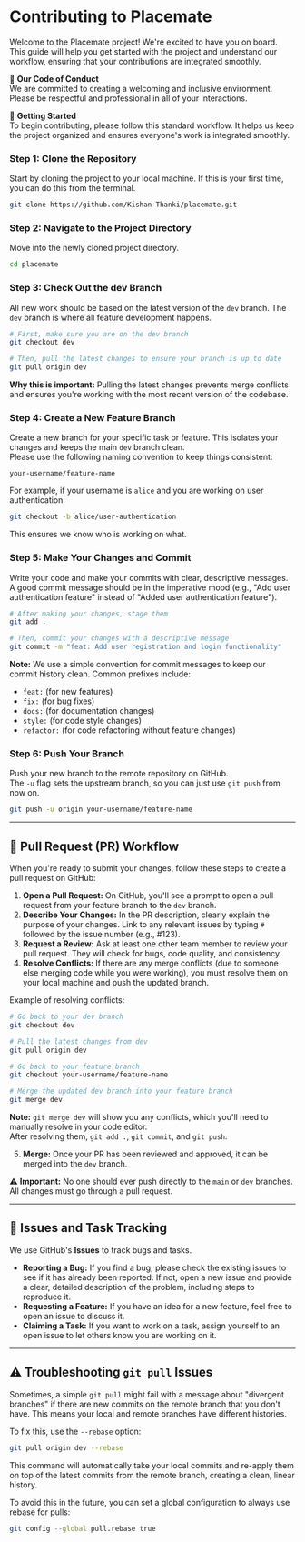 # Contributing to Placemate
Welcome to the Placemate project! We're excited to have you on board. This guide will help you get started with the project and understand our workflow, ensuring that your contributions are integrated smoothly.

🤝 **Our Code of Conduct**  
We are committed to creating a welcoming and inclusive environment. Please be respectful and professional in all of your interactions.

🚀 **Getting Started**  
To begin contributing, please follow this standard workflow. It helps us keep the project organized and ensures everyone's work is integrated smoothly.

### Step 1: Clone the Repository
Start by cloning the project to your local machine. If this is your first time, you can do this from the terminal.

```bash
git clone https://github.com/Kishan-Thanki/placemate.git
```

### Step 2: Navigate to the Project Directory
Move into the newly cloned project directory.

```bash
cd placemate
```

### Step 3: Check Out the dev Branch
All new work should be based on the latest version of the `dev` branch. The `dev` branch is where all feature development happens.

```bash
# First, make sure you are on the dev branch
git checkout dev

# Then, pull the latest changes to ensure your branch is up to date
git pull origin dev
```

**Why this is important:** Pulling the latest changes prevents merge conflicts and ensures you're working with the most recent version of the codebase.

### Step 4: Create a New Feature Branch
Create a new branch for your specific task or feature. This isolates your changes and keeps the main `dev` branch clean.  
Please use the following naming convention to keep things consistent:

```
your-username/feature-name
```

For example, if your username is `alice` and you are working on user authentication:

```bash
git checkout -b alice/user-authentication
```

This ensures we know who is working on what.

### Step 5: Make Your Changes and Commit
Write your code and make your commits with clear, descriptive messages.  
A good commit message should be in the imperative mood (e.g., "Add user authentication feature" instead of "Added user authentication feature").

```bash
# After making your changes, stage them
git add .

# Then, commit your changes with a descriptive message
git commit -m "feat: Add user registration and login functionality"
```

**Note:** We use a simple convention for commit messages to keep our commit history clean. Common prefixes include:

- `feat:` (for new features)
- `fix:` (for bug fixes)
- `docs:` (for documentation changes)
- `style:` (for code style changes)
- `refactor:` (for code refactoring without feature changes)

### Step 6: Push Your Branch
Push your new branch to the remote repository on GitHub.  
The `-u` flag sets the upstream branch, so you can just use `git push` from now on.

```bash
git push -u origin your-username/feature-name
```

---

## 📝 Pull Request (PR) Workflow
When you're ready to submit your changes, follow these steps to create a pull request on GitHub:

1. **Open a Pull Request:** On GitHub, you'll see a prompt to open a pull request from your feature branch to the `dev` branch.  
2. **Describe Your Changes:** In the PR description, clearly explain the purpose of your changes. Link to any relevant issues by typing `#` followed by the issue number (e.g., #123).  
3. **Request a Review:** Ask at least one other team member to review your pull request. They will check for bugs, code quality, and consistency.  
4. **Resolve Conflicts:** If there are any merge conflicts (due to someone else merging code while you were working), you must resolve them on your local machine and push the updated branch.  

Example of resolving conflicts:

```bash
# Go back to your dev branch
git checkout dev

# Pull the latest changes from dev
git pull origin dev

# Go back to your feature branch
git checkout your-username/feature-name

# Merge the updated dev branch into your feature branch
git merge dev
```

**Note:** `git merge dev` will show you any conflicts, which you'll need to manually resolve in your code editor.  
After resolving them, `git add .`, `git commit`, and `git push`.

5. **Merge:** Once your PR has been reviewed and approved, it can be merged into the `dev` branch.

⚠️ **Important:** No one should ever push directly to the `main` or `dev` branches. All changes must go through a pull request.

---

## 🐛 Issues and Task Tracking
We use GitHub's **Issues** to track bugs and tasks.

- **Reporting a Bug:** If you find a bug, please check the existing issues to see if it has already been reported. If not, open a new issue and provide a clear, detailed description of the problem, including steps to reproduce it.  
- **Requesting a Feature:** If you have an idea for a new feature, feel free to open an issue to discuss it.  
- **Claiming a Task:** If you want to work on a task, assign yourself to an open issue to let others know you are working on it.

---

## ⚠️ Troubleshooting `git pull` Issues
Sometimes, a simple `git pull` might fail with a message about "divergent branches" if there are new commits on the remote branch that you don't have. This means your local and remote branches have different histories.

To fix this, use the `--rebase` option:

```bash
git pull origin dev --rebase
```

This command will automatically take your local commits and re-apply them on top of the latest commits from the remote branch, creating a clean, linear history.

To avoid this in the future, you can set a global configuration to always use rebase for pulls:

```bash
git config --global pull.rebase true
```
